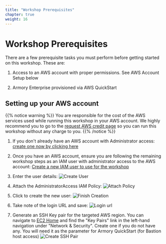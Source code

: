 ```yaml
---
title: "Workshop Prerequisites"
chapter: true
weight: 16
---
```


# Workshop Prerequisites

There are a few prerequisite tasks you must perform before getting started on this workshop. These are:

1. Access to an AWS account with proper permissions. See AWS Account Setup below
   
1. Armory Enterprise provisioned via AWS QuickStart


## Setting up your AWS account

{{% notice warning %}}
You are responsible for the cost of the AWS services used while running this workshop in your AWS account. We highly recommend you to go to the [request AWS credit page](/030_self_guided_setup/30_request_credit.html) so you can run this workshop without any charge to you.
{{% /notice %}}

1. If you don't already have an AWS account with Administrator access:
[create one now by clicking here](https://aws.amazon.com/getting-started/)

1. Once you have an AWS account, ensure you are following the remaining workshop steps
as an IAM user with administrator access to the AWS account:
[Create a new IAM user to use for the workshop](https://console.aws.amazon.com/iam/home?#/users$new)

1. Enter the user details:
![Create User](/images/iam-1-create-user.png)

1. Attach the AdministratorAccess IAM Policy:
![Attach Policy](/images/iam-2-attach-policy.png)

1. Click to create the new user:
![Finish Creation](/images/iam-3-create-user.png)

1. Take note of the login URL and save:
![Login url](/images/iam-4-save-url.png)

1. Generate an SSH Key pair for the targeted AWS region. You can navigate to [EC2 Home](https://us-east-2.console.aws.amazon.com/ec2/v2/home?region=us-east-2#Home:) and find the "Key Pairs" link in the left-hand navigation under "Network & Security". Create one if you do not have any. You will need it as the parameter for Armory QuickStart (for Bastion host access)
![Create SSH Pair](/images/ec2-ssh-keypair.png)